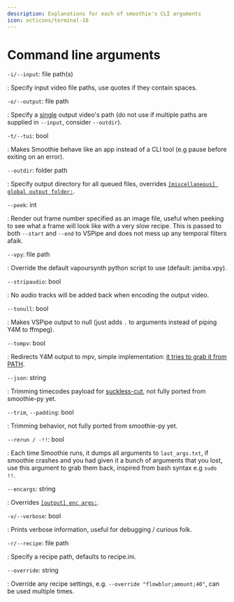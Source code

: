 ```yaml
---
description: Explanations for each of smoothie's CLI arguments
icon: octicons/terminal-16
---
```


# Command line arguments


`-i/--input`: file path(s)

:   Specify input video file paths, use quotes if they contain spaces.

`-o/--output`: file path

:   Specify a <u>single</u> output video's path (do not use if multiple paths are supplied in `--input`, consider `--outdir`).

`-t/--tui`: bool

:   Makes Smoothie behave like an app instead of a CLI tool (e.g pause before exiting on an error).

`--outdir`: folder path

:   Specify output directory for all queued files, overrides [`[miscellaneous] global output folder:`](./recipe.md#miscellaneous).

`--peek`: int

:   Render out frame number specified as an image file, useful when peeking to see what a frame will look like with a very slow recipe. This is passed to both `--start` and `--end` to VSPipe and does not mess up any temporal filters afaik.

`--vpy`: file path

:   Override the default vapoursynth python script to use (default: jamba.vpy).


`--stripaudio`: bool

:   No audio tracks will be added back when encoding the output video.


`--tonull`: bool

:   Makes VSPipe output to null (just adds `.` to arguments instead of piping Y4M to ffmpeg).


`--tompv`: bool

:   Redirects Y4M output to mpv, simple implementation: [it tries to grab it from PATH](https://github.com/couleur-tweak-tips/smoothie-rs/blob/5bedf4ff231fd56832deacf4e32c5eb9f640c004/src/cmd.rs#L26).

`--json`: string

:   Trimming timecodes payload for [suckless-cut](https://github.com/couleur-tweak-tips/suckless-cut), not fully ported from smoothie-py yet.


`--trim`, `--padding`: bool

:   Trimming behavior, not fully ported from smoothie-py yet.


`--rerun / -!!`: bool

:   Each time Smoothie runs, it dumps all arguments to `last_args.txt`, if smoothie crashes and you had given it a bunch of arguments that you lost, use this argument to grab them back, inspired from bash syntax e.g `sudo !!`.

`--encargs`: string

:   Overrides [`[output] enc args:`](./recipe.md#output).

`-v/--verbose`: bool

:   Prints verbose information, useful for debugging / curious folk.

<!-- --debug         Prints all the nerdy stuff to find bugs.NOT IMPLEMENTED YET -->


`-r/--recipe`: file path

:   Specify a recipe path, defaults to recipe.ini.


`--override`: string

:   Override any recipe settings, e.g. `--override "flowblur;amount;40"`, can be used multiple times.
